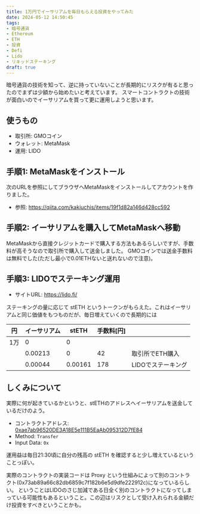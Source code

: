 ```yaml
---
title: 1万円でイーサリアムを毎日もらえる投資をやってみた
date: 2024-05-12 14:50:45
tags:
- 暗号通貨
- Ethereum
- ETH
- 投資
- Defi
- Lido
- リキッドステーキング
draft: true
---
```


暗号通貨の技術を知って、逆に持っていないことが長期的にリスクが有ると思ったのでまずは少額から始めたいと考えています。
スマートコントラクトの技術が面白いのでイーサリアムを買って更に運用しようと思います。


## 使うもの

* 取引所: GMOコイン
* ウォレット: MetaMask
* 運用: LIDO


## 手順1: MetaMaskをインストール

次のURLを参照にしてブラウザへMetaMaskをインストールしてアカウントを作りました。

* 参照: https://qiita.com/kakiuchis/items/19f1d82a146d428cc592

## 手順2: イーサリアムを購入してMetaMaskへ移動

MetaMaskから直接クレジットカードで購入する方法もあるらしいですが、手数料が高そうなので取引所で購入して送金しました。
GMOコインでは送金手数料は無料でした(ただし最小で0.01ETHないと送れないので注意)。

## 手順3: LIDOでステーキング運用

* サイトURL: https://lido.fi/

ステーキングの量に応じて stETH というトークンがもらえた。これはイーサリアムと同じ価値をもつものだが、毎日増えていくので長期的には


|  円|イーサリアム|stETH  |手数料[円]|               |
|----|---------|------|--------|---------------|
| 1万|        0|      0|        |               |
|    |  0.00213|      0|      42|取引所でETH購入  |
|    |  0.00044|0.00161|     178|LIDOでステーキング|

## しくみについて

実際に何が起きているかというと、stETHのアドレスへイーサリアムを送金しているだけのよう。

* コントラクトアドレス: [0xae7ab96520DE3A18E5e111B5EaAb095312D7fE84](https://etherscan.io/address/0xae7ab96520de3a18e5e111b5eaab095312d7fe84)
* Method: `Transfer`
* Input Data: `0x`

運用益は毎日21:30頃に自分の残高の stETH を確認すると少し増えているということっぽい。

実際のコントラクトの実装コードは Proxy という仕組みによって別のコントラクト(0x73ab89a66c82db6859c7f182b6e5d9dfe222912c)になっているらしい。
ということはLIDOのさじ加減である日全く別のコントラクトになってしまっている可能性もあるということ。この辺はリスクとして受け入れられる金額だけ投資をすべきということかも。

